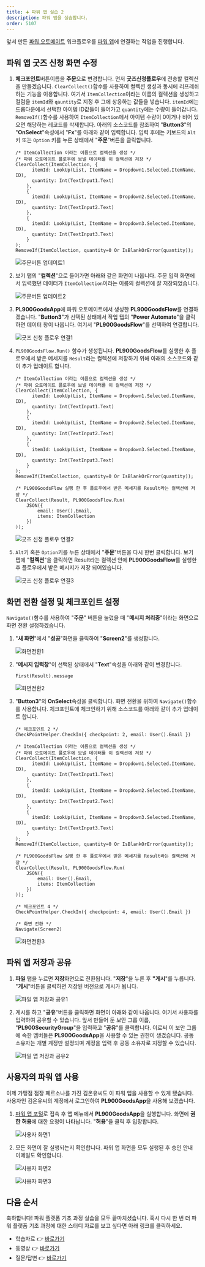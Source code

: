 ```yaml
---
title: ➕ 파워 앱 실습 2
description: 파워 앱을 실습합니다.
order: 5107
---
```


앞서 만든 [파워 오토메이트][pau] 워크플로우를 [파워 앱][pas]에 연결하는 작업을 진행합니다.


## 파워 앱 굿즈 신청 화면 수정 ##

1. **체크포인트**버튼이름을 **주문**으로 변경합니다. 먼저 **굿즈신청플로우**에 전송할 컬렉션을 만들겠습니다. `ClearCollect()`함수를 사용하여 컬렉션 생성과 동시에 리프레쉬하는 기능을 이용합니다. 여기서 `ItemCollection`이라는 이름의 컬렉션을 생성하고 컬럼을 `itemId`와 `qauntity`로 지정 후 그에 상응하는 값들을 넣습니다. `itemId`에는 드롭다운에서 선택한 아이템 ID값들이 들어가고 `quantity`에는 수량이 들어갑니다. `RemoveIf()`함수를 사용하여 `ItemCollection`에서 아이템 수량이 0이거나 비어 있으면 해당하는 레코드를 삭제합니다. 아래의 소스코드를 참조하여 "**Button3**"의 "**OnSelect**"속성에서 "**Fx**"를 아래와 같이 입력합니다. 입력 후에는 키보드의 `Alt` 키 또는 `Option` 키를 누른 상태에서 "**주문**"버튼을 클릭합니다.

    ```
    /* ItemCollection 이라는 이름으로 컬렉션을 생성 */
    /* 파워 오토메이트 플로우에 보낼 데이터를 이 컬렉션에 저장 */
    ClearCollect(ItemCollection, {
          itemId: LookUp(List, ItemName = Dropdown1.Selected.ItemName, ID),
          quantity: Int(TextInput1.Text)
        },
        {
          itemId: LookUp(List, ItemName = Dropdown2.Selected.ItemName, ID),
          quantity: Int(TextInput2.Text)
        },
        {
          itemId: LookUp(List, ItemName = Dropdown3.Selected.ItemName, ID),
          quantity: Int(TextInput3.Text)
        }
    );
    RemoveIf(ItemCollection, quantity=0 Or IsBlankOrError(quantity));
    ```

    ![주문버튼 업데이트1][image-01]

2. 보기 탭의 "**컬렉션**"으로 들어가면 아래와 같은 화면이 나옵니다. 주문 입력 화면에서 입력했던 데이터가 `ItemCollection`이라는 이름의 컬렉션에 잘 저장되었습니다.

    ![주문버튼 업데이트2][image-02]

3. **PL900GoodsApp**에 파워 오토메이트에서 생성한 **PL900GoodsFlow**를 연결하겠습니다. "**Button3**"가 선택된 상태에서 작업 탭의 "**Power Automate**"을 클릭하면 데이터 창이 나옵니다. 여기서 "**PL900GoodsFlow**"를 선택하여 연결합니다.

    ![굿즈 신청 플로우 연결1][image-03]

4. `PL900GoodsFlow.Run()` 함수가 생성됩니다. **PL900GoodsFlow**를 실행한 후 플로우에서 받은 메세지를 `Result`라는 컬렉션에 저장하기 위해 아래의 소스코드와 같이 추가 업데이트 합니다.

    ```
    /* ItemCollection 이라는 이름으로 컬렉션을 생성 */
    /* 파워 오토메이트 플로우에 보낼 데이터를 이 컬렉션에 저장 */
    ClearCollect(ItemCollection, {
          itemId: LookUp(List, ItemName = Dropdown1.Selected.ItemName, ID),
          quantity: Int(TextInput1.Text)
        },
        {
          itemId: LookUp(List, ItemName = Dropdown2.Selected.ItemName, ID),
          quantity: Int(TextInput2.Text)
        },
        {
          itemId: LookUp(List, ItemName = Dropdown3.Selected.ItemName, ID),
          quantity: Int(TextInput3.Text)
        }
    );
    RemoveIf(ItemCollection, quantity=0 Or IsBlankOrError(quantity));

    /* PL900GoodsFlow 실행 한 후 플로우에서 받은 메세지를 Result라는 컬렉션에 저장 */
    ClearCollect(Result, PL900GoodsFlow.Run(
        JSON({
            email: User().Email,
            items: ItemCollection
        })
    ));
    ```

    ![굿즈 신청 플로우 연결2][image-04]

5. `Alt`키 혹은 `Option`키를 누른 상태에서 "**주문**"버튼을 다시 한번 클릭합니다. 보기 탭에 "**컬렉션**"을 클릭하면 Result라는 컬렉션 안에 **PL900GoodsFlow**를 실행한 후 플로우에서 받은 메시지가 저장 되어있습니다.

    ![굿즈 신청 플로우 연결3][image-05]


## 화면 전환 설정 및 체크포인트 설정 ##

`Navigate()`함수를 사용하여 "**주문**" 버튼을 눌렀을 때 "**메시지 처리중**"이라는 화면으로 화면 전환 설정하겠습니다.

1. "**새 화면**"에서 "**성공**"화면을 클릭하여 "**Screen2**"를 생성합니다.

    ![화면전환1][image-06]

2. "**메시지 입력창**"이 선택된 상태에서 "**Text**"속성을 아래와 같이 변경합니다.

    ```
    First(Result).message
    ```

    ![화면전환2][image-07]

3. "**Button3**"의 **OnSelect**속성을 클릭합니다. 화면 전환을 위하여 `Navigate()`함수를 사용합니다. 체크포인트에 체크인하기 위해 소스코드를 아래와 같이 추가 업데이트 합니다.

    ```
    /* 체크포인트 2 */
    CheckPointHelper.CheckIn({ checkpoint: 2, email: User().Email })

    /* ItemCollection 이라는 이름으로 컬렉션을 생성 */
    /* 파워 오토메이트 플로우에 보낼 데이터를 이 컬렉션에 저장 */
    ClearCollect(ItemCollection, {
          itemId: LookUp(List, ItemName = Dropdown1.Selected.ItemName, ID),
          quantity: Int(TextInput1.Text)
        },
        {
          itemId: LookUp(List, ItemName = Dropdown2.Selected.ItemName, ID),
          quantity: Int(TextInput2.Text)
        },
        {
          itemId: LookUp(List, ItemName = Dropdown3.Selected.ItemName, ID),
          quantity: Int(TextInput3.Text)
        }
    );
    RemoveIf(ItemCollection, quantity=0 Or IsBlankOrError(quantity));

    /* PL900GoodsFlow 실행 한 후 플로우에서 받은 메세지를 Result라는 컬렉션에 저장 */
    ClearCollect(Result, PL900GoodsFlow.Run(
        JSON({
            email: User().Email,
            items: ItemCollection
        })
    ));

    /* 체크포인트 4 */
    CheckPointHelper.CheckIn({ checkpoint: 4, email: User().Email })

    /* 화면 전환 */
    Navigate(Screen2)
    ```

    ![화면전환3][image-08]

## 파워 앱 저장과 공유 ##

1. **파일** 탭을 누르면 **저장**화면으로 전환됩니다. "**저장**"을 누른 후 **"게시**"를 누릅니다. "**게시**"버튼을 클릭하면 저장된 버전으로 게시가 됩니다.

    ![파일 앱 저장과 공유1][image-09]

2. 게시를 하고 "**공유**"버튼을 클릭하면 화면이 아래와 같이 나옵니다. 여기서 사용자를 입력하여 공유할 수 있습니다. 앞서 만들어 둔 보안 그룹 이름, "**PL900SecurityGroup**"을 입력하고 "**공유**"를 클릭합니다. 이로써 이 보안 그룹에 속한 멤버들은 **PL900GoodsApp**을 사용할 수 있는 권한이 생겼습니다. 공동 소유자는 개별 계정만 설정되며 계정을 입력 후 공동 소유자로 지정할 수 있습니다.

    ![파일 앱 저장과 공유2][image-10]

## 사용자의 파워 앱 사용 ##

이제 가맹점 점장 페르소나를 가진 김온유씨도 이 파워 앱을 사용할 수 있게 됐습니다. 사용자인 김온유씨의 계정에서 로그인하여 **PL900GoodsApp**을 사용해 보겠습니다.

1. [파워 앱 포털][pas]로 접속 후 앱 메뉴에서 **PL900GoodsApp**을 실행합니다. 화면에 **권한 허용**에 대한 요청이 나타납니다. "**허용**"을 클릭 후 입장합니다.

    ![사용자 화면1][image-11]

2. 모든 화면이 잘 실행되는지 확인합니다. 파워 앱 화면을 모두 실행된 후 승인 안내 이메일도 확인합니다.

    ![사용자 화면2][image-12]

    ![사용자 화면3][image-13]


## 다음 순서 ##

축하합니다! 파워 플랫폼 기초 과정 실습을 모두 끝마치셨습니다. 혹시 다시 한 번 더 파워 플랫폼 기초 과정에 대한 스터디 자료를 보고 싶다면 아래 링크를 클릭하세요.

* 학습자료 👉 [바로가기][fdk pl900 materials]
* 동영상 👉 [바로가기][fdk pl900 playlist]
* 질문/답변 👉 [바로가기][fdk discussion]


[image-01]: ../../images/workshops/power-apps-2-01.png
[image-02]: ../../images/workshops/power-apps-2-02.png
[image-03]: ../../images/workshops/power-apps-2-03.png
[image-04]: ../../images/workshops/power-apps-2-04.png
[image-05]: ../../images/workshops/power-apps-2-05.png
[image-06]: ../../images/workshops/power-apps-2-06.png
[image-07]: ../../images/workshops/power-apps-2-07.png
[image-08]: ../../images/workshops/power-apps-2-08.png
[image-09]: ../../images/workshops/power-apps-2-09.png
[image-10]: ../../images/workshops/power-apps-2-10.png
[image-11]: ../../images/workshops/power-apps-2-11.png
[image-12]: ../../images/workshops/power-apps-2-12.png
[image-13]: ../../images/workshops/power-apps-2-13.png


[pas]: https://powerapps.microsoft.com/ko-kr/?WT.mc_id=power-34890-juyoo
[pau]: https://flow.microsoft.com/ko-kr/?WT.mc_id=power-34890-juyoo

[fdk discussion]: https://github.com/fusiondevkr/blog/discussions

[fdk pl900 materials]: https://aka.ms/fdk/pl900/materials
[fdk pl900 playlist]: https://www.youtube.com/playlist?list=PL5_dhZuHiVhJNUJA00WVwrVfKPgi35CqI
